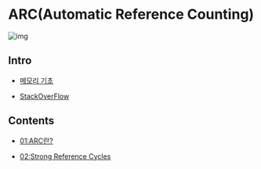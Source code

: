 # ARC(Automatic Reference Counting)

![img](https://media.licdn.com/dms/image/D5612AQH26uNOaTFwig/article-cover_image-shrink_720_1280/0/1665683757310?e=2147483647&v=beta&t=k6cc-tserhL7OyRvhkS0eQd0Z9s_LVSru21DhnkT79A)
<br/>

## Intro

- [메모리 기초](https://github.com/BOLTB0X/Swift_Study/tree/main/study/Memory)

- [StackOverFlow](https://github.com/BOLTB0X/Swift_Study/tree/main/study/Memory)

## Contents

- [01:ARC란?](https://github.com/BOLTB0X/Swift_Study/tree/main/swiftGrammar/ARC/ARC01)
  <br/>

- [02:Strong Reference Cycles](https://github.com/BOLTB0X/Swift_Study/tree/main/swiftGrammar/ARC/ARC02)
  <br/>
